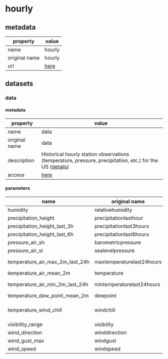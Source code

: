 # hourly

## metadata

| property      | value                                                          |
|---------------|----------------------------------------------------------------|
| name          | hourly                                                         |
| original name | hourly                                                         |
| url           | [here](https://www.weather.gov/documentation/services-web-api) |

## datasets

### data

#### metadata

| property      | value                                                                                                                                                              |
|---------------|--------------------------------------------------------------------------------------------------------------------------------------------------------------------|
| name          | data                                                                                                                                                               |
| original name | data                                                                                                                                                               |
| description   | Historical hourly station observations (temperature, pressure, precipitation, etc.) for the US ([details](https://www.weather.gov/documentation/services-web-api)) |
| access        | [here](https://www.weather.gov/documentation/services-web-api)                                                                                                     |

#### parameters

| name                            | original name             | description                                                                      | unit type     | unit | constraints |
|---------------------------------|---------------------------|----------------------------------------------------------------------------------|---------------|------|-------------|
| humidity                        | relativehumidity          | relative humidity                                                                | fraction      | %    | >=0,<=100   |
| precipitation_height            | precipitationlasthour     | precipitation height of last hour                                                | precipitation | mm   | >=0         |
| precipitation_height_last_3h    | precipitationlast3hours   | precipitation height of last three hours                                         | precipitation | mm   | >=0         |
| precipitation_height_last_6h    | precipitationlast6hours   | precipitation height of last six hours                                           | precipitation | mm   | >=0         |
| pressure_air_sh                 | barometricpressure        | air pressure at station height                                                   | pressure      | Pa   | >=0         |
| pressure_air_sl                 | sealevelpressure          | air pressure at sea level                                                        | pressure      | Pa   | >=0         |
| temperature_air_max_2m_last_24h | maxtemperaturelast24hours | maximum air temperature in the last 24 hours                                     | temperature   | °C   | -           |
| temperature_air_mean_2m         | temperature               | Average air temperature in 2m                                                    | temperature   | °C   | -           |
| temperature_air_min_2m_last_24h | mintemperaturelast24hours | minimum air temperature in the last 24 hours                                     | temperature   | °C   | -           |
| temperature_dew_point_mean_2m   | dewpoint                  | Average dew point temperature in 2m                                              | temperature   | °C   | -           |
| temperature_wind_chill          | windchill                 | wind chill temperature calculated by NWS (https://www.weather.gov/gjt/windchill) | temperature   | °C   | -           |
| visibility_range                | visibility                | visibility range                                                                 | length_medium | m    | >=0         |
| wind_direction                  | winddirection             | wind direction                                                                   | angle         | °    | >=0,<=360   |
| wind_gust_max                   | windgust                  | maximum wind gust                                                                | speed         | km/h | >=0         |
| wind_speed                      | windspeed                 | wind speed                                                                       | speed         | km/h | >=0         |
